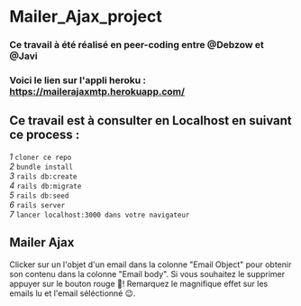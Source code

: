 # Mailer_Ajax_project  
    
###  Ce travail à été réalisé en peer-coding entre @Debzow et @Javi

### Voici le lien sur l'appli heroku : https://mailerajaxmtp.herokuapp.com/  
  
## Ce travail est à consulter en Localhost en suivant ce process :  
*1* `cloner ce repo`  
*2* `bundle install`  
*3* `rails db:create`  
*4* `rails db:migrate`  
*5* `rails db:seed`  
*6* `rails server`  
*7* `lancer localhost:3000 dans votre navigateur`  
  
## Mailer Ajax
Clicker sur un l'objet d'un email dans la colonne "Email Object" pour obtenir son contenu dans la colonne "Email body".
Si vous souhaitez le supprimer appuyer sur le bouton rouge 🔴!
Remarquez le magnifique effet sur les emails lu et l'email séléctionné 😉.